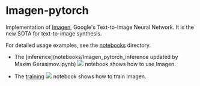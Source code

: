 # Imagen-pytorch
Implementation of [Imagen](https://gweb-research-imagen.appspot.com/), Google's Text-to-Image Neural Network. It is the new SOTA for text-to-image synthesis.


For detailed usage examples, see the [notebooks](notebooks) directory.

 * The [inference](notebooks/Imagen_pytorch_inference updated by Maxim Gerasimov.ipynb) [![][colab]][colab-inference2] notebook shows how to use Imagen.

 * The [training](notebooks/Imagen_pytorch_train.ipynb) [![][colab]][colab-training] notebook shows how to train Imagen.

[colab]: <https://colab.research.google.com/assets/colab-badge.svg>
[colab-inference]: <https://colab.research.google.com/drive/1DvU6SSNRUMBlE_EzgtRrv4d1TWpvcy9z?usp=sharing>
[colab-inference2]: <https://drive.google.com/file/d/1dyicVN4hfQC8WS5ycltn15DmQvN5zLL1/view?usp=sharing>
[colab-training]: <https://colab.research.google.com/drive/1CNrZZH5VUnJAIxLXl2HOJDNh2JCCQLSz?usp=sharing>
